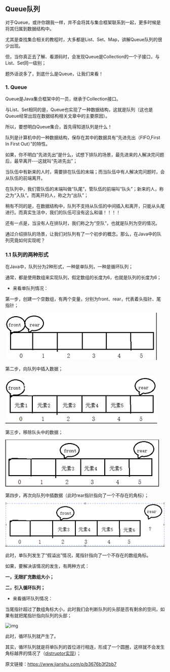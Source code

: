 ## Queue队列

对于Queue，或许你跟我一样，并不会将其与集合框架联系到一起，更多时候是将其归属到数据结构中。

尤其是查找集合相关的教程时，大多都是List、Set、Map，讲解Queue队列的很少出现。

但，当你真正去了解、看源码时，会发现Queue是Collection的一个子接口，与List、Set同一级别；

题外话说多了，到底什么是Queue，让我们来看！

### 1. Queue

Queue是Java集合框架中的一员，继承于Collection接口。

与List、Set相同的是，Queue也实现了一种数据结构，这就是队列（这也是Queue经常出现在数据结构相关文章中的主要原因）。

所以，要想明白Queue集合，首先得知道队列是什么！

队列是计算机中的一种数据结构，保存在其中的数据具有“先进先出（FIFO,First In First Out）”的特性。

如果，你不明白“先进先出”是什么，试想下排队的场景，最先进来的人解决完问题后，最早离开---这就叫“先进先出”；

当队伍中有新来的人时，需要排在队伍的末端；而当队伍中有人解决完问题时，会从队伍的前端离开。

在队列中，我们管队伍的末端叫做“队尾”，管队伍的前端叫“队头”；新来的人，称之为“入队”。而离开的人，称之为“出队”；

稍有不同的是，在数据结构中，队列不支持从队伍的中间插入和离开，只能从头尾进行。而真实生活中，我们的队伍可没有这么和谐！！！！

还有一点是，当没有人在排队时，我们称之为“空队”，也就是队列为空的情况。

通过介绍排队的场景，让我们对队列有了一个初步的概念。那么，在Java中的队列究竟如何实现呢？

### 1.1 队列的两种形式

在Java中，队列分为2种形式，一种是单队列，一种是循环队列；

通常，都是使用数组来实现队列，假定数组的长度为6，也就是队列的长度为6；

- 来看单队列情况：

第一步，创建一个空数组，有两个变量，分别为front、rear，代表着头指针、尾指针；

![img](image\单队列01.png)

第二步，向队列中插入数据；

![img](image\单队列02.png)

第三步，移除队头中的数据；

![img](image\单队列03.png)

第四步，再次向队列中插数据（此时rear指针指向了一个不存在的角标）；

![img](image\单队列04.png)

此时，单队列发生了“假溢出”情况，尾指针指向了一个不存在的数组角标。

如果，要解决该情况的发生，有两种方式：

**一，无限扩充数组大小；**

**二，引入循环队列；**

- 来看循环队列情况：

当尾指针超过了数组角标大小，此时我们会判断队列的头部是否有剩余的空间，如果有就把尾指针指向队列的头部；

![img](https:////upload-images.jianshu.io/upload_images/5621908-551154ee70a69b79.png?imageMogr2/auto-orient/strip|imageView2/2/w/473/format/webp)

此时，循环队列就产生了。

其实，循环队列就是将单队列的首位进行相连，形成了一个圆圈，这样就不会发生角标越界的情况了（[distruptor实现](https://www.jianshu.com/p/d6375295fad4)）；


原文链接：https://www.jianshu.com/p/b3676b3f2bb7
